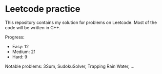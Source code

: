 # Leetcode practice

This repository contains my solution for problems on Leetcode. Most of the code will be written in C++.

Progress:

- Easy: 12
- Medium: 21
- Hard: 9

Notable problems: 3Sum, SudokuSolver, Trapping Rain Water, ...
